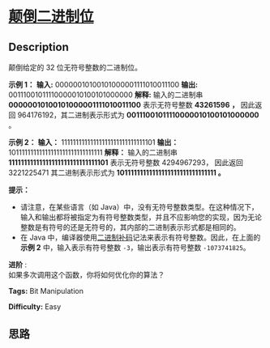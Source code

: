 # [颠倒二进制位][title]

## Description

颠倒给定的 32 位无符号整数的二进制位。



**示例 1：**
            **输入:** 00000010100101000001111010011100    **输出:** 00111001011110000010100101000000    **解释:** 输入的二进制串 **00000010100101000001111010011100** 表示无符号整数 **43261596** **，**      因此返回 964176192，其二进制表示形式为 **00111001011110000010100101000000** 。

**示例 2：**
            **输入：** 11111111111111111111111111111101    **输出：** 10111111111111111111111111111111    **解释：** 输入的二进制串 **11111111111111111111111111111101** 表示无符号整数 4294967293，          因此返回 3221225471 其二进制表示形式为 **10111111111111111111111111111111 。**



**提示：**

  * 请注意，在某些语言（如 Java）中，没有无符号整数类型。在这种情况下，输入和输出都将被指定为有符号整数类型，并且不应影响您的实现，因为无论整数是有符号的还是无符号的，其内部的二进制表示形式都是相同的。
  * 在 Java 中，编译器使用[二进制补码](https://baike.baidu.com/item/二进制补码/5295284)记法来表示有符号整数。因此，在上面的  **示例 2**  中，输入表示有符号整数 `-3`，输出表示有符号整数 `-1073741825`。



**进阶** :  
如果多次调用这个函数，你将如何优化你的算法？


**Tags:** Bit Manipulation

**Difficulty:** Easy

## 思路

[title]: https://leetcode-cn.com/problems/reverse-bits
